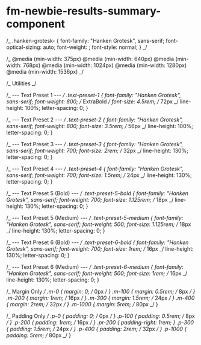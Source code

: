 # fm-newbie-results-summary-component

/_
.hanken-grotesk-<uniquifier> {
font-family: "Hanken Grotesk", sans-serif;
font-optical-sizing: auto;
font-weight: <weight>;
font-style: normal;
}
_/

/_
@media (min-width: 375px)
@media (min-width: 640px)
@media (min-width: 768px)
@media (min-width: 1024px)
@media (min-width: 1280px)
@media (min-width: 1536px)
_/


/_ Utilities _/

/_ --- Text Preset 1 --- _/
.text-preset-1 {
font-family: "Hanken Grotesk", sans-serif;
font-weight: 800; /_ ExtraBold _/
font-size: 4.5rem; /_ 72px _/
line-height: 100%;
letter-spacing: 0;
}

/_ --- Text Preset 2 --- _/
.text-preset-2 {
font-family: "Hanken Grotesk", sans-serif;
font-weight: 800;
font-size: 3.5rem; /_ 56px _/
line-height: 100%;
letter-spacing: 0;
}

/_ --- Text Preset 3 --- _/
.text-preset-3 {
font-family: "Hanken Grotesk", sans-serif;
font-weight: 700;
font-size: 2rem; /_ 32px _/
line-height: 130%;
letter-spacing: 0;
}

/_ --- Text Preset 4 --- _/
.text-preset-4 {
font-family: "Hanken Grotesk", sans-serif;
font-weight: 700;
font-size: 1.5rem; /_ 24px _/
line-height: 130%;
letter-spacing: 0;
}

/_ --- Text Preset 5 (Bold) --- _/
.text-preset-5-bold {
font-family: "Hanken Grotesk", sans-serif;
font-weight: 700;
font-size: 1.125rem; /_ 18px _/
line-height: 130%;
letter-spacing: 0;
}

/_ --- Text Preset 5 (Medium) --- _/
.text-preset-5-medium {
font-family: "Hanken Grotesk", sans-serif;
font-weight: 500;
font-size: 1.125rem; /_ 18px _/
line-height: 130%;
letter-spacing: 0;
}

/_ --- Text Preset 6 (Bold) --- _/
.text-preset-6-bold {
font-family: "Hanken Grotesk", sans-serif;
font-weight: 700;
font-size: 1rem; /_ 16px _/
line-height: 130%;
letter-spacing: 0;
}

/_ --- Text Preset 6 (Medium) --- _/
.text-preset-6-medium {
font-family: "Hanken Grotesk", sans-serif;
font-weight: 500;
font-size: 1rem; /_ 16px _/
line-height: 130%;
letter-spacing: 0;
}

/_ Margin Only _/
.m-0 {
margin: 0; /_ 0px _/
}
.m-100 {
margin: 0.5rem; /_ 8px _/
}
.m-200 {
margin: 1rem; /_ 16px _/
}
.m-300 {
margin: 1.5rem; /_ 24px _/
}
.m-400 {
margin: 2rem; /_ 32px _/
}
.m-1000 {
margin: 5rem; /_ 80px _/
}

/_ Padding Only _/
.p-0 {
padding: 0; /_ 0px _/
}
.p-100 {
padding: 0.5rem; /_ 8px _/
}
.p-200 {
padding: 1rem; /_ 16px _/
}
.pr-200 {
padding-right: 1rem;
}
.p-300 {
padding: 1.5rem; /_ 24px _/
}
.p-400 {
padding: 2rem; /_ 32px _/
}
.p-1000 {
padding: 5rem; /_ 80px _/
}
